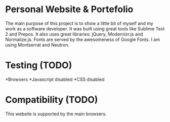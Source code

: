 Personal Website & Portefolio
========

The main purpose of this project is to show a little bit of myself and my work as a software developer.
It was built using great tools like Sublime Text 2 and Prepos.
It also uses great libraries: jQuery, Modernizr.js and Normalize.js.
Fonts are served by the awesomeness of Google Fonts. I am using Montserrat and Neutron.


Testing (TODO)
===
*Browsers
*Javascript disabled
*CSS disabled


Compatibility (TODO)
===
This website is supported by the main browsers.